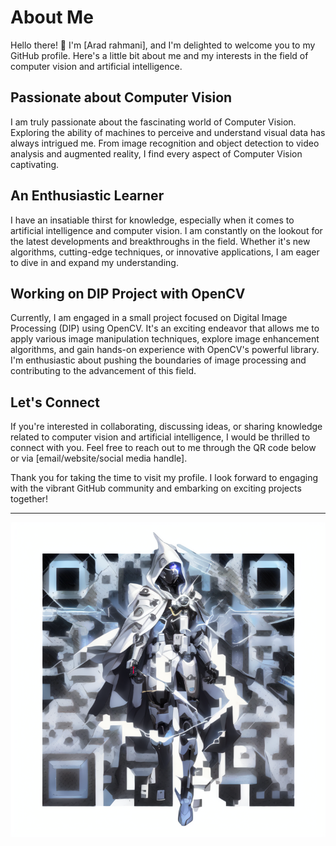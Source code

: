 # About Me

Hello there! 👋 I'm [Arad rahmani], and I'm delighted to welcome you to my GitHub profile. Here's a little bit about me and my interests in the field of computer vision and artificial intelligence.

## Passionate about Computer Vision

I am truly passionate about the fascinating world of Computer Vision. Exploring the ability of machines to perceive and understand visual data has always intrigued me. From image recognition and object detection to video analysis and augmented reality, I find every aspect of Computer Vision captivating.

## An Enthusiastic Learner

I have an insatiable thirst for knowledge, especially when it comes to artificial intelligence and computer vision. I am constantly on the lookout for the latest developments and breakthroughs in the field. Whether it's new algorithms, cutting-edge techniques, or innovative applications, I am eager to dive in and expand my understanding.

## Working on DIP Project with OpenCV

Currently, I am engaged in a small project focused on Digital Image Processing (DIP) using OpenCV. It's an exciting endeavor that allows me to apply various image manipulation techniques, explore image enhancement algorithms, and gain hands-on experience with OpenCV's powerful library. I'm enthusiastic about pushing the boundaries of image processing and contributing to the advancement of this field.

## Let's Connect

If you're interested in collaborating, discussing ideas, or sharing knowledge related to computer vision and artificial intelligence, I would be thrilled to connect with you. Feel free to reach out to me through the QR code below or via [email/website/social media handle].

Thank you for taking the time to visit my profile. I look forward to engaging with the vibrant GitHub community and embarking on exciting projects together!

---

![Qrcode](https://github.com/AradRm/MachineLearning-Python/blob/8ebf79cd96c994aba9a6cf3e5b6fd9c3fc8de3dd/download%20(1).png)
